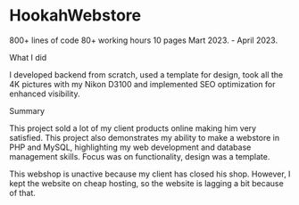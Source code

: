 # HookahWebstore

800+ lines of code
80+ working hours
10 pages
Mart 2023. - April 2023.

What I did

I developed backend from scratch, used a template for design, took all the 4K pictures with my Nikon D3100 and implemented SEO optimization for enhanced visibility.

Summary

This project sold a lot of my client products online making him very satisfied. This project also demonstrates my ability to make a webstore in PHP and MySQL, highlighting my web development and database management skills. Focus was on functionality, design was a template.

This webshop is unactive because my client has closed his shop. However, I kept the website on cheap hosting, so the website is lagging a bit because of that.
